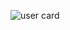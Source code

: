 ![user card](https://github-readme-stats.vercel.app/api?username=9TailsDev&&show_icons=true&title_color=ffffff&icon_color=bb2acf&text_color=daf7dc&bg_color=151515)

